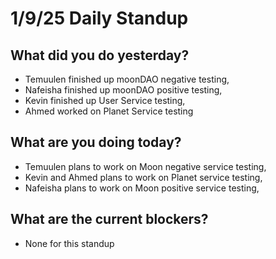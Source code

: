 # 1/9/25 Daily Standup

## What did you do yesterday?
- Temuulen finished up moonDAO negative testing,
- Nafeisha finished up moonDAO positive testing, 
- Kevin finished up User Service testing, 
- Ahmed worked on Planet Service testing

## What are you doing today?
- Temuulen plans to work on Moon negative service testing, 
- Kevin and Ahmed plans to work on Planet service testing,
- Nafeisha plans to work on Moon positive service testing,

## What are the current blockers?
- None for this standup
